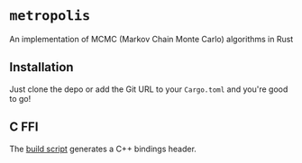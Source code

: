 # `metropolis`

An implementation of MCMC (Markov Chain Monte Carlo) algorithms in Rust

## Installation

Just clone the depo or add the Git URL to your `Cargo.toml` and you're good to go!

## C FFI

The [build script](./build.rs) generates a C++ bindings header.
